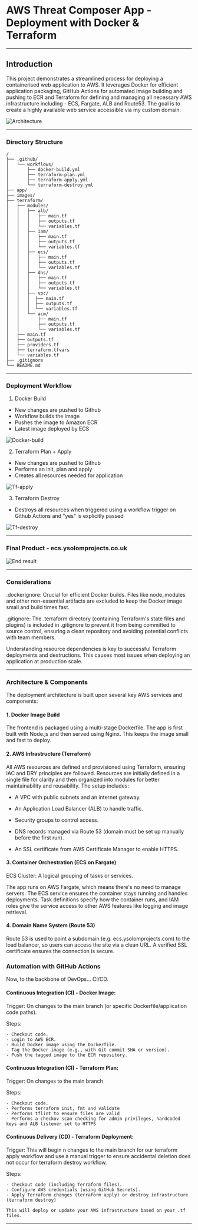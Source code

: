 
# AWS Threat Composer App - Deployment with Docker & Terraform

--- 

## Introduction

This project demonstrates a streamlined process for deploying a containerised web application to AWS. It leverages Docker for efficient application packaging, GitHub Actions for automated image building and pushing to ECR and Terraform for defining and managing all necessary AWS infrastructure including - ECS, Fargate, ALB and Route53. The goal is to create a highly available web service accessible via my custom domain.

![Architecture](./images/diagram.png)

--- 

### Directory Structure 

```
/
├── .github/
│   └── workflows/
│       ├── docker-build.yml
│       ├── terraform-plan.yml
│       ├── terraform-apply.yml
│       └── terraform-destroy.yml
├── app/
├── images/
├── terraform/
│   ├── modules/
│   │   ├── alb/
│   │   │   ├── main.tf
│   │   │   ├── outputs.tf
│   │   │   └── variables.tf
│   │   ├── iam/
│   │   │   ├── main.tf
│   │   │   ├── outputs.tf
│   │   │   └── variables.tf
│   │   ├── ecs/
│   │   │   ├── main.tf
│   │   │   ├── outputs.tf
│   │   │   └── variables.tf
│   │   ├── dns/
│   │   │   ├── main.tf
│   │   │   ├── outputs.tf
│   │   │   └── variables.tf
│   │   ├── vpc/
│   │   │  ├── main.tf
│   │   │  ├── outputs.tf
│   │   │  └── variables.tf
│   │   └── acm/
│   │       ├── main.tf
│   │       ├── outputs.tf
│   │       └── variables.tf
│   ├── main.tf
│   ├── outputs.tf
│   ├── providers.tf
│   ├── terraform.tfvars
│   └── variables.tf
├── .gitignore
└── README.md
```
---

### Deployment Workflow 

1. Docker Build

- New changes are pushed to Github
- Workflow builds the image
- Pushes the image to Amazon ECR
- Latest image deployed by ECS 

![Docker-build](./images/docker-build.png)

2. Terraform Plan + Apply 

- New changes are pushed to Github
- Performs an init, plan and apply
- Creates all resources needed for application 


![Tf-apply](./images/tf-apply.png)

3. Terraform Destroy

- Destroys all resources when triggered using a workflow trigger on Github Actions and "yes" is explicitly passed

![Tf-destroy](./images/tf-destroy.png)

--- 

### Final Product - ecs.ysolomprojects.co.uk

![End result](./images/end.png)

---

### Considerations

.dockerignore: Crucial for efficient Docker builds. Files like node_modules and other non-essential artifacts are excluded to keep the Docker image small and build times fast.

.gitignore: The .terraform directory (containing Terraform's state files and plugins) is included in .gitignore to prevent it from being committed to source control, ensuring a clean repository and avoiding potential conflicts with team members.

Understanding resource dependencies is key to successful Terraform deployments and destructions. This causes most issues when deploying an application at production scale.

--- 

### Architecture & Components

The deployment architecture is built upon several key AWS services and components:

#### 1. Docker Image Build

The frontend is packaged using a multi-stage Dockerfile. The app is first built with Node.js and then served using Nginx. This keeps the image small and fast to deploy.


#### 2. AWS Infrastructure (Terraform)

All AWS resources are defined and provisioned using Terraform, ensuring IAC and DRY principles are followed. Resources are initially defined in a single file for clarity and then organized into modules for better maintainability and reusability. The setup includes:

- A VPC with public subnets and an internet gateway.

- An Application Load Balancer (ALB) to handle traffic.

- Security groups to control access.

- DNS records managed via Route 53 (domain must be set up manually before the first run).

- An SSL certificate from AWS Certificate Manager to enable HTTPS.


#### 3. Container Orchestration (ECS on Fargate)

ECS Cluster: A logical grouping of tasks or services.

The app runs on AWS Fargate, which means there's no need to manage servers. The ECS service ensures the container stays running and handles deployments. Task definitions specify how the container runs, and IAM roles give the service access to other AWS features like logging and image retrieval.


#### 4. Domain Name System (Route 53)

Route 53 is used to point a subdomain (e.g. ecs.ysolomprojects.com) to the load balancer, so users can access the site via a clean URL. A verified SSL certificate ensures the connection is secure.


### Automation with GitHub Actions

Now, to the backbone of DevOps... CI/CD.

#### Continuous Integration (CI) - Docker Image:

Trigger: On changes to the main branch (or specific Dockerfile/application code paths).

Steps:

```
- Checkout code.
- Login to AWS ECR.
- Build Docker image using the Dockerfile.
- Tag the Docker image (e.g., with Git commit SHA or version).
- Push the tagged image to the ECR repository.
```

#### Continuous Integration (CI) - Terraform Plan:

Trigger: On changes to the main branch 

Steps:

```
- Checkout code.
- Performs terraform init, fmt and validate
- Performs tflint to ensure files are valid
- Performs a checkov scan checking for admin privileges, hardcoded keys and ALB listener set to HTTPS 

```

#### Continuous Delivery (CD) - Terraform Deployment:

Trigger: This will begin n changes to the main branch for our terraform apply workflow and use a manual trigger to ensure accidental deletion does not occur for terraform destroy workflow.

Steps:

```
- Checkout code (including Terraform files).
- Configure AWS credentials (using GitHub Secrets).
- Apply Terraform changes (terraform apply) or destroy infrastructure (terraform destroy)

This will deploy or update your AWS infrastructure based on your .tf files.

```

---


